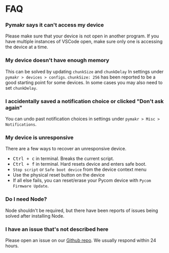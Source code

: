 # FAQ

### Pymakr says it can't access my device

Please make sure that your device is not open in another program. If you have multiple instances of VSCode open, make sure only one is accessing the device at a time.

### My device doesn't have enough memory

This can be solved by updating `chunkSize` and `chunkDelay` In settings under `pymakr > devices > configs`. `chunkSize: 256` has been reported to be a good starting point for some devices. In some cases you may also need to set `chunkDelay`.

### I accidentally saved a notification choice or clicked "Don't ask again"

You can undo past notification choices in settings under `pymakr > Misc > Notifications`.

### My device is unresponsive

There are a few ways to recover an unresponsive device.

- <kbd>Ctrl + c</kbd> in terminal. Breaks the current script.
- <kbd>Ctrl + f</kbd> in terminal. Hard resets device and enters safe boot.
- `Stop script` or `Safe boot device` from the device context menu
- Use the physical reset button on the device
- If all else fails, you can reset/erase your Pycom device with `Pycom Firmware Update`.

### Do I need Node?

Node shouldn't be required, but there have been reports of issues being solved after installing Node.

### I have an issue that's not described here

Please open an issue on our [Github repo](https://github.com/pycom/pymakr-vsc). We usually respond within 24 hours.
